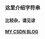 ### 这里介绍字符串
#### 比较杂，请见谅
#### [MY CSDN BLOG](https://blog.csdn.net/csdn___csdn/article/category/7823751)
